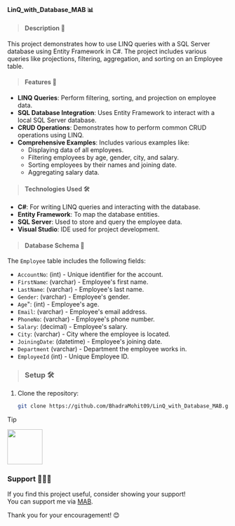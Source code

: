 #### LinQ_with_Database_MAB 📊

> #### Description 📜
<p>This project demonstrates how to use LINQ queries with a SQL Server database using Entity Framework in C#. The project includes various queries like projections, filtering, aggregation, and sorting on an Employee table.</p>

> #### Features 🌟
- **LINQ Queries**: Perform filtering, sorting, and projection on employee data.
- **SQL Database Integration**: Uses Entity Framework to interact with a local SQL Server database.
- **CRUD Operations**: Demonstrates how to perform common CRUD operations using LINQ.
- **Comprehensive Examples**: Includes various examples like:
  - Displaying data of all employees.
  - Filtering employees by age, gender, city, and salary.
  - Sorting employees by their names and joining date.
  - Aggregating salary data.

> #### Technologies Used 🛠️
- **C#**: For writing LINQ queries and interacting with the database.
- **Entity Framework**: To map the database entities.
- **SQL Server**: Used to store and query the employee data.
- **Visual Studio**: IDE used for project development.

> #### Database Schema 📂
The `Employee` table includes the following fields:
- `AccountNo`: (int) - Unique identifier for the account.
- `FirstName`: (varchar) - Employee's first name.
- `LastName`: (varchar) - Employee's last name.
- `Gender`: (varchar) - Employee's gender.
- `Age`": (int) - Employee's age.
- `Email`: (varchar) - Employee's email address.
- `PhoneNo`: (varchar) - Employee's phone number.
- `Salary`: (decimal) - Employee's salary.
- `City`: (varchar) - City where the employee is located.
- `JoiningDate`: (datetime) - Employee's joining date.
- `Department` (varchar) - Department the employee works in.
- `EmployeeId` (int) - Unique Employee ID.

> ### Setup 🛠️
1. Clone the repository:
   ```bash
   git clone https://github.com/BhadraMohit09/LinQ_with_Database_MAB.git

> [!TIP]
> <img src="https://user-images.githubusercontent.com/65187002/144930161-2f783401-8d27-4fdf-a2f7-cc0ba32f1f1f.gif" width="80"/> 
>
> ### Support 🧑‍🤝‍🧑
> If you find this project useful, consider showing your support!  
> You can support me via [MAB](https://razorpay.me/@mohitbhadra).

Thank you for your encouragement! 😊

